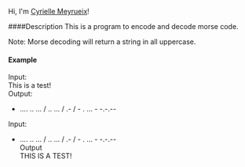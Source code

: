 Hi, I'm [Cyrielle Meyrueix](https://github.com/cmeyrueix4)!

####Description
This is a program to encode and decode morse code. 

Note: Morse decoding will return a string in all uppercase.

#### Example
Input:<br>
 This is a test!<br>
Output:<br>
- .... .. ... / .. ... / .- / - . ... - -.-.--<br>

Input:<br>
- .... .. ... / .. ... / .- / - . ... - -.-.--<br>
Output<br>
THIS IS A TEST!<br>